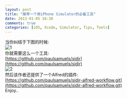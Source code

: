 ```yaml
---
layout: post
title: "推荐一个用iPhone Simulator的必备工具"
date: 2013-01-05 16:30
comments: true
categories: [iOS, Xcode, Simulator, Tips, Tools]
---
```


当你纠结于下图的时候:  
![1](https://raw.github.com/RoCry/rocry.github.com/master/assets/pics/sidir-1.png)  
你就需要这么一个工具:  
[https://github.com/paulsamuels/sidir](https://github.com/paulsamuels/sidir)  
![2](https://raw.github.com/RoCry/rocry.github.com/master/assets/pics/sidir-2.png)  
然后该作者还提供了一个Alfred的插件:  
[https://github.com/paulsamuels/sidir-alfred-workflow.git](https://github.com/paulsamuels/sidir-alfred-workflow.git)  
Enjoy..

